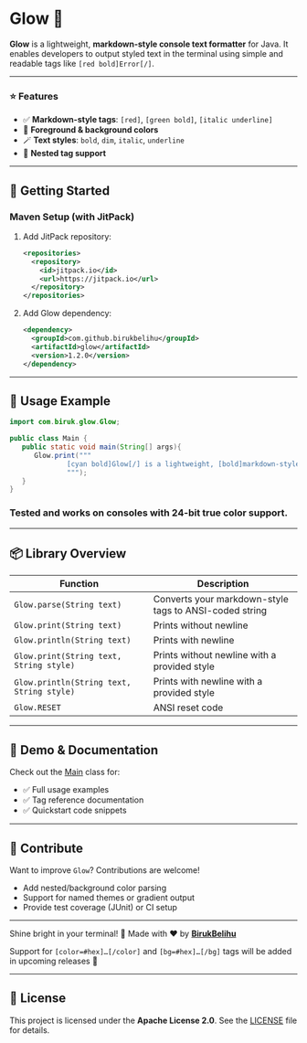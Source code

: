# Glow 🌈

**Glow** is a lightweight, **markdown-style console text formatter** for Java. It enables developers to output styled text in the terminal using simple and readable tags like `[red bold]Error[/]`.

---

### ⭐ Features

- ✅ **Markdown-style tags**: `[red]`, `[green bold]`, `[italic underline]`
- 🎨 **Foreground & background colors**
- 🪄 **Text styles**: `bold`, `dim`, `italic`, `underline`
- 🔄 **Nested tag support**

---

## 🚀 Getting Started

### Maven Setup (with JitPack)

1. Add JitPack repository:
   ```xml
   <repositories>
     <repository>
       <id>jitpack.io</id>
       <url>https://jitpack.io</url>
     </repository>
   </repositories>
   ```

2. Add Glow dependency:
   ```xml
   <dependency>
     <groupId>com.github.birukbelihu</groupId>
     <artifactId>glow</artifactId>
     <version>1.2.0</version>
   </dependency>
   ```
---

## 🧩 Usage Example

```java
import com.biruk.glow.Glow;

public class Main {
   public static void main(String[] args){
      Glow.print("""
              [cyan bold]Glow[/] is a lightweight, [bold]markdown-style console text formatter[/] for Java. It enables developers to output styled text in the terminal using simple and readable tags like `[red bold]Error[/]`.
              """);
   }
}

```

### Tested and works on consoles with 24-bit true color support.

---

## 📦 Library Overview
| Function                                  | Description                                            |
|-------------------------------------------|--------------------------------------------------------|
| `Glow.parse(String text)`                 | Converts your markdown-style tags to ANSI-coded string |
| `Glow.print(String text)`                 | Prints without newline                                 |
| `Glow.println(String text)`               | Prints with newline                                    |
| `Glow.print(String text, String style)`   | Prints without newline with a provided style           |
| `Glow.println(String text, String style)` | Prints with newline with a provided style              |
| `Glow.RESET`                              | ANSI reset code                                        |
---

## 📄 Demo & Documentation

Check out the [Main](https://github.com/birukbelihu/Glow/blob/master/src/main/java/Main.java) class for:
- ✅ Full usage examples  
- ✅ Tag reference documentation  
- ✅ Quickstart code snippets  

---

## 🙌 Contribute

Want to improve `Glow`? Contributions are welcome!  
- Add nested/background color parsing  
- Support for named themes or gradient output  
- Provide test coverage (JUnit) or CI setup  

---

Shine bright in your terminal! 🚀 
Made with ❤️ by **[BirukBelihu](https://github.com/birukbelihu)**

Support for `[color=#hex]…[/color]` and `[bg=#hex]…[/bg]` tags will be added in upcoming releases 🚀

---

## 📄 License

This project is licensed under the **Apache License 2.0**. See the [LICENSE](LICENSE) file for details.